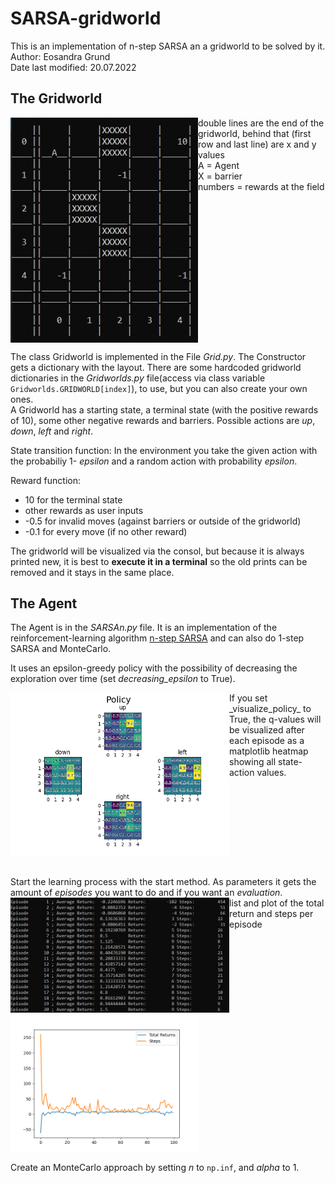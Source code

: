 # SARSA-gridworld
This is an implementation of n-step SARSA an a gridworld to be solved by it.  
Author: Eosandra Grund  
Date last modified: 20.07.2022

## The Gridworld
<img src="Images/Gridworld_at_start_for_README.jpg" align="left" alt="Viszalization of the gridworld" width="300"/>
double lines are the end of the gridworld, behind that (first row and last line) are x and y values <br />
A = Agent <br />
X = barrier <br />
numbers = rewards at the field <br />
<br clear="left"/>

The class Gridworld is implemented in the File _Grid.py_. The Constructor gets a dictionary with the layout. There are some hardcoded gridworld dictionaries in the _Gridworlds.py_ file(access via class variable `Gridworlds.GRIDWORLD[index]`), to use, but you can also create your own ones.  
A Gridworld has a starting state, a terminal state (with the positive rewards of 10), some other negative rewards and barriers. Possible actions are _up_, _down_, _left_ and _right_.
 
State transition function: In the environment you take the given action with the probabiliy 1- _epsilon_ and a random action with probability _epsilon_. 

Reward function: 
* 10 for the terminal state
* other rewards as user inputs
* -0.5 for invalid moves (against barriers or outside of the gridworld)
* -0.1 for every move (if no other reward)

The gridworld will be visualized via the consol, but because it is always printed new, it is best to **execute it in a terminal** so the old prints can be removed and it stays in the same place.

## The Agent
The Agent is in the _SARSAn.py_ file. It is an implementation of the reinforcement-learning algorithm [n-step SARSA](https://towardsdatascience.com/introduction-to-reinforcement-learning-rl-part-7-n-step-bootstrapping-6c3006a13265) and can also do 1-step SARSA and MonteCarlo.

It uses an epsilon-greedy policy with the possibility of decreasing the exploration over time (set _decreasing_epsilon_ to True).

<img src="Images/Figure_SARSA_policy_for_README.png" align="left" alt="visualization of the policy" width="350"/>  
If you set _visualize_policy_ to True, the q-values will be visualized after each episode as a matplotlib heatmap showing all state-action values.
<br clear="left"/><br />

Start the learning process with the start method. As parameters it gets the amount of _episodes_ you want to do and if you want an _evaluation_. <br />
<img src="Images/Gridworld_evaluation_list_for_README.jpg" align="left" alt="list of returns" width="350"/>
<img src="Images/Figure_returns_for_README.png" alt="plot of returns" align="left" width="300"/>
list and plot of the total return and steps per episode
<br clear="left"/>

Create an MonteCarlo approach by setting _n_ to `np.inf`, and _alpha_ to 1. 
